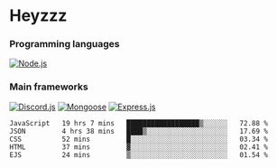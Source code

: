 # Heyzzz  

### Programming languages  

[![Node.js](https://img.shields.io/badge/-Node.js-262626?style=for-the-badge)](https://nodejs.org/ru)

### Main frameworks

[![Discord.js](https://img.shields.io/badge/-Discord.js-262626?style=for-the-badge)](https://www.npmjs.com/package/discord.js) [![Mongoose](https://img.shields.io/badge/-Mongoose-262626?style=for-the-badge)](https://www.npmjs.com/package/mongoose) [![Express.js](https://img.shields.io/badge/-Express.js-262626?style=for-the-badge)](https://www.npmjs.com/package/express)
<!--START_SECTION:waka-->
```text
JavaScript   19 hrs 7 mins   ██████████████████▒░░░░░░   72.88 % 
JSON         4 hrs 38 mins   ████▒░░░░░░░░░░░░░░░░░░░░   17.69 % 
CSS          52 mins         █░░░░░░░░░░░░░░░░░░░░░░░░   03.34 % 
HTML         37 mins         ▓░░░░░░░░░░░░░░░░░░░░░░░░   02.41 % 
EJS          24 mins         ▒░░░░░░░░░░░░░░░░░░░░░░░░   01.54 % 
```
<!--END_SECTION:waka-->
